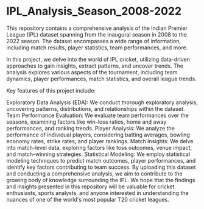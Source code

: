 # IPL_Analysis_Season_2008-2022
This repository contains a comprehensive analysis of the Indian Premier League (IPL) dataset spanning from the inaugural season in 2008 to the 2022 season. The dataset encompasses a wide range of information, including match results, player statistics, team performances, and more.

In this project, we delve into the world of IPL cricket, utilizing data-driven approaches to gain insights, extract patterns, and uncover trends. The analysis explores various aspects of the tournament, including team dynamics, player performances, match statistics, and overall league trends.

Key features of this project include:

Exploratory Data Analysis (EDA): We conduct thorough exploratory analysis, uncovering patterns, distributions, and relationships within the dataset.
Team Performance Evaluation: We evaluate team performances over the seasons, examining factors like win-loss ratios, home and away performances, and ranking trends.
Player Analysis: We analyze the performance of individual players, considering batting averages, bowling economy rates, strike rates, and player rankings.
Match Insights: We delve into match-level data, exploring factors like toss outcomes, venue impact, and match-winning strategies.
Statistical Modeling: We employ statistical modeling techniques to predict match outcomes, player performances, and identify key factors contributing to team success.
By uploading this dataset and conducting a comprehensive analysis, we aim to contribute to the growing body of knowledge surrounding the IPL. We hope that the findings and insights presented in this repository will be valuable for cricket enthusiasts, sports analysts, and anyone interested in understanding the nuances of one of the world's most popular T20 cricket leagues.
